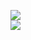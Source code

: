 [![](https://img.shields.io/badge/Made%20With-Github%20Spray-lightgrey.svg?style=for-the-badge&logo=github)](https://github.com/Annihil/github-spray#5307)  
[![](https://i.imgur.com/2DrTn0Z.gif)](https://github.com/Annihil/github-spray)